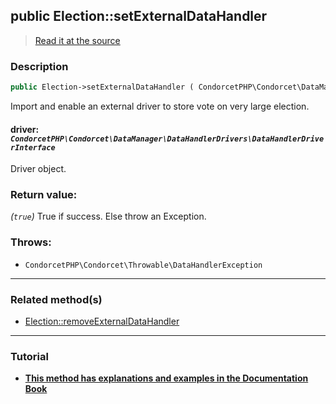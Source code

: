## public Election::setExternalDataHandler

> [Read it at the source](https://github.com/julien-boudry/Condorcet/blob/master/src/Election.php#L407)

### Description    

```php
public Election->setExternalDataHandler ( CondorcetPHP\Condorcet\DataManager\DataHandlerDrivers\DataHandlerDriverInterface $driver ): true
```

Import and enable an external driver to store vote on very large election.
    

#### **driver:** *```CondorcetPHP\Condorcet\DataManager\DataHandlerDrivers\DataHandlerDriverInterface```*   
Driver object.    


### Return value:   

*(```true```)* True if success. Else throw an Exception.



### Throws:   

* ```CondorcetPHP\Condorcet\Throwable\DataHandlerException```

---------------------------------------

### Related method(s)      

* [Election::removeExternalDataHandler](/Docs/ApiReferences/Election%20Class/public%20Election--removeExternalDataHandler.md)    

---------------------------------------

### Tutorial

* **[This method has explanations and examples in the Documentation Book](https://www.condorcet.io#/3.AsPhpLibrary/7.GoFurther/GetStarteToHandleMillionsOfVotes)**    
